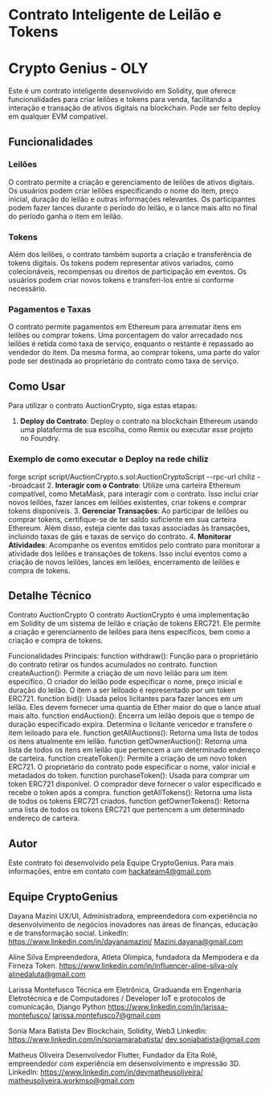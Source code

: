# Contrato Inteligente de Leilão e Tokens
# Crypto Genius - OLY
Este é um contrato inteligente desenvolvido em Solidity, que oferece funcionalidades para criar leilões e tokens para venda, facilitando a interação e transação de ativos digitais na blockchain. Pode ser feito deploy em qualquer EVM compativel.

## Funcionalidades

### Leilões
O contrato permite a criação e gerenciamento de leilões de ativos digitais. Os usuários podem criar leilões especificando o nome do item, preço inicial, duração do leilão e outras informações relevantes. Os participantes podem fazer lances durante o período do leilão, e o lance mais alto no final do período ganha o item em leilão.

### Tokens
Além dos leilões, o contrato também suporta a criação e transferência de tokens digitais. Os tokens podem representar ativos variados, como colecionáveis, recompensas ou direitos de participação em eventos. Os usuários podem criar novos tokens e transferi-los entre si conforme necessário.

### Pagamentos e Taxas
O contrato permite pagamentos em Ethereum para arrematar itens em leilões ou comprar tokens. Uma porcentagem do valor arrecadado nos leilões é retida como taxa de serviço, enquanto o restante é repassado ao vendedor do item. Da mesma forma, ao comprar tokens, uma parte do valor pode ser destinada ao proprietário do contrato como taxa de serviço.

## Como Usar

Para utilizar o contrato AuctionCrypto, siga estas etapas:
1. **Deploy do Contrato**: Deploy o contrato na blockchain Ethereum usando uma plataforma de sua escolha, como Remix ou executar esse projeto no Foundry.
### Exemplo de como executar o Deploy na rede chiliz
forge script script/AuctionCrypto.s.sol:AuctionCryptoScript --rpc-url chiliz --broadcast
 2. **Interagir com o Contrato**: Utilize uma carteira Ethereum compatível, como MetaMask, para interagir com o contrato. Isso inclui criar novos leilões, fazer lances em leilões existentes, criar tokens e comprar tokens disponíveis.
3. **Gerenciar Transações**: Ao participar de leilões ou comprar tokens, certifique-se de ter saldo suficiente em sua carteira Ethereum. Além disso, esteja ciente das taxas associadas às transações, incluindo taxas de gás e taxas de serviço do contrato.
4. **Monitorar Atividades**: Acompanhe os eventos emitidos pelo contrato para monitorar a atividade dos leilões e transações de tokens. Isso inclui eventos como a criação de novos leilões, lances em leilões, encerramento de leilões e compra de tokens.

## Detalhe Técnico
Contrato AuctionCrypto
O contrato AuctionCrypto é uma implementação em Solidity de um sistema de leilão e criação de tokens ERC721. Ele permite a criação e gerenciamento de leilões para itens específicos, bem como a criação e compra de tokens.

Funcionalidades Principais:
function withdraw():
Função para o proprietário do contrato retirar os fundos acumulados no contrato.
function createAuction():
Permite a criação de um novo leilão para um item específico.
O criador do leilão pode especificar o nome, preço inicial e duração do leilão.
O item a ser leiloado é representado por um token ERC721.
function bid():
Usada pelos licitantes para fazer lances em um leilão.
Eles devem fornecer uma quantia de Ether maior do que o lance atual mais alto.
function endAuction():
Encerra um leilão depois que o tempo de duração especificado expira.
Determina o licitante vencedor e transfere o item leiloado para ele.
function getAllAuctions():
Retorna uma lista de todos os itens atualmente em leilão.
function getOwnerAuction(): 
Retorna uma lista de todos os itens em leilão que pertencem a um determinado endereço de carteira.
function createToken():
Permite a criação de um novo token ERC721.
O proprietário do contrato pode especificar o nome, valor inicial e metadados do token.
function purchaseToken():
Usada para comprar um token ERC721 disponível.
O comprador deve fornecer o valor especificado e recebe o token após a compra.
function getAllTokens():
Retorna uma lista de todos os tokens ERC721 criados.
function getOwnerTokens():
Retorna uma lista de todos os tokens ERC721 que pertencem a um determinado endereço de carteira.


## Autor
Este contrato foi desenvolvido pela Equipe CryptoGenius.
Para mais informações, entre em contato com hackateam4@gmail.com.


## Equipe CryptoGenius
Dayana Mazini
UX/UI, Administradora, empreendedora com experiência no desenvolvimento de negócios inovadores nas áreas de finanças, educação e de transformação social.
LinkedIn: https://www.linkedin.com/in/dayanamazini/ 
Mazini.dayana@gmail.com

Aline Silva
Empreendedora, Atleta Olimpica, fundadora da Mempodera e da Firneza Token.
https://www.linkedin.com/in/influencer-aline-silva-oly
alinedaluta@gmail.com

Larissa Montefusco
Técnica em Eletrônica, Graduanda em Engenharia Eletrotécnica e de Computadores / Developer IoT e protocolos de comunicação, Django Python
https://www.linkedin.com/in/larissa-montefusco/
larissa.montefusco7@gmail.com

Sonia Mara Batista
Dev Blockchain, Solidity, Web3 
LinkedIn: https://www.linkedin.com/in/soniamarabatista/
dev.soniabatista@gmail.com

Matheus Oliveira
Desenvolvedor Flutter,  Fundador da Eita Rolê, empreendedor com experiência em desenvolvimento e impressão 3D.
LinkedIn: https://www.linkedin.com/in/devmatheusoliveira/
matheusoliveira.workmso@gmail.com
